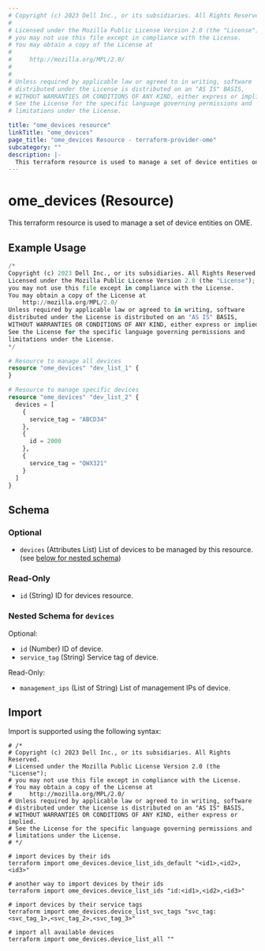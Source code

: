```yaml
---
# Copyright (c) 2023 Dell Inc., or its subsidiaries. All Rights Reserved.
# 
# Licensed under the Mozilla Public License Version 2.0 (the "License");
# you may not use this file except in compliance with the License.
# You may obtain a copy of the License at
# 
#     http://mozilla.org/MPL/2.0/
# 
# 
# Unless required by applicable law or agreed to in writing, software
# distributed under the License is distributed on an "AS IS" BASIS,
# WITHOUT WARRANTIES OR CONDITIONS OF ANY KIND, either express or implied.
# See the License for the specific language governing permissions and
# limitations under the License.

title: "ome_devices resource"
linkTitle: "ome_devices"
page_title: "ome_devices Resource - terraform-provider-ome"
subcategory: ""
description: |-
  This terraform resource is used to manage a set of device entities on OME.
---
```


# ome_devices (Resource)

This terraform resource is used to manage a set of device entities on OME.


## Example Usage

```terraform
/*
Copyright (c) 2023 Dell Inc., or its subsidiaries. All Rights Reserved.
Licensed under the Mozilla Public License Version 2.0 (the "License");
you may not use this file except in compliance with the License.
You may obtain a copy of the License at
    http://mozilla.org/MPL/2.0/
Unless required by applicable law or agreed to in writing, software
distributed under the License is distributed on an "AS IS" BASIS,
WITHOUT WARRANTIES OR CONDITIONS OF ANY KIND, either express or implied.
See the License for the specific language governing permissions and
limitations under the License.
*/

# Resource to manage all devices
resource "ome_devices" "dev_list_1" {
}

# Resource to manage specific devices
resource "ome_devices" "dev_list_2" {
  devices = [
    {
      service_tag = "ABCD34"
    },
    {
      id = 2000
    },
    {
      service_tag = "QWX321"
    }
  ]
}
```

<!-- schema generated by tfplugindocs -->
## Schema

### Optional

- `devices` (Attributes List) List of devices to be managed by this resource. (see [below for nested schema](#nestedatt--devices))

### Read-Only

- `id` (String) ID for devices resource.

<a id="nestedatt--devices"></a>
### Nested Schema for `devices`

Optional:

- `id` (Number) ID of device.
- `service_tag` (String) Service tag of device.

Read-Only:

- `management_ips` (List of String) List of management IPs of device.

## Import

Import is supported using the following syntax:

```shell
# /*
# Copyright (c) 2023 Dell Inc., or its subsidiaries. All Rights Reserved.
# Licensed under the Mozilla Public License Version 2.0 (the "License");
# you may not use this file except in compliance with the License.
# You may obtain a copy of the License at
#     http://mozilla.org/MPL/2.0/
# Unless required by applicable law or agreed to in writing, software
# distributed under the License is distributed on an "AS IS" BASIS,
# WITHOUT WARRANTIES OR CONDITIONS OF ANY KIND, either express or implied.
# See the License for the specific language governing permissions and
# limitations under the License.
# */

# import devices by their ids
terraform import ome_devices.device_list_ids_default "<id1>,<id2>,<id3>"

# another way to import devices by their ids
terraform import ome_devices.device_list_ids "id:<id1>,<id2>,<id3>"

# import devices by their service tags
terraform import ome_devices.device_list_svc_tags "svc_tag:<svc_tag_1>,<svc_tag_2>,<svc_tag_3>"

# import all available devices
terraform import ome_devices.device_list_all ""
```